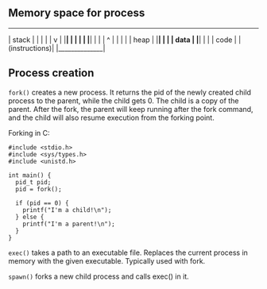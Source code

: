 ## Memory space for process

 ______________
|  stack       |
|     |        |
|     v        |
|______________|
|              |
|              |
|______________|
|              |
|   ^          |
|   |          |
|  heap        |
|______________|
|              |
| data         |
|______________|
|              |
| code         |
|(instructions)|
|______________|

## Process creation

`fork()` creates a new process.  It returns the pid of the newly created child process to the parent, while the child gets 0.  The child is a copy of the parent.  After the fork, the parent will keep running after the fork command, and the child will also resume execution from the forking point.

Forking in C:

```
#include <stdio.h>
#include <sys/types.h>
#include <unistd.h>

int main() {
  pid_t pid;
  pid = fork();

  if (pid == 0) {
    printf("I'm a child!\n");
  } else {
    printf("I'm a parent!\n");
  }
}

```

`exec()` takes a path to an executable file.  Replaces the current process in memory with the given executable.  Typically used with fork.

`spawn()` forks a new child process and calls exec() in it.